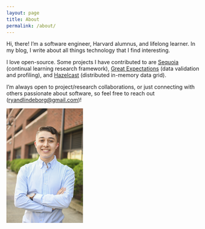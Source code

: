 ```yaml
---
layout: page
title: About
permalink: /about/
---
```


Hi, there! I’m a software engineer, Harvard alumnus, and lifelong learner. In my blog, I write about all things technology that I find interesting.

I love open-source. Some projects I have contributed to are <a href="https://github.com/lebrice/Sequoia">Sequoia</a> (continual learning research framework), <a href="https://github.com/great-expectations/great_expectations">Great Expectations</a> (data validation and profiling), and <a href="https://github.com/hazelcast/hazelcast">Hazelcast</a> (distributed in-memory data grid).

I’m always open to project/research collaborations, or just connecting with others passionate about software, so feel free to reach out (<ryandlindeborg@gmail.com>)!

<img src="/assets/img/RL-headshot.jpg" alt="Ryan Lindeborg" height="300px" align="center" />